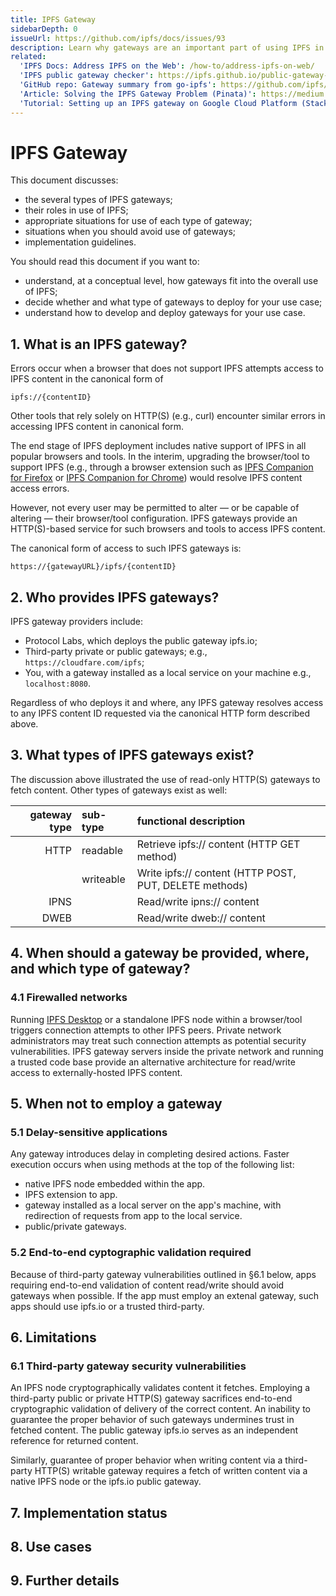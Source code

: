 ```yaml
---
title: IPFS Gateway
sidebarDepth: 0
issueUrl: https://github.com/ipfs/docs/issues/93
description: Learn why gateways are an important part of using IPFS in conjunction with the legacy web.
related:
  'IPFS Docs: Address IPFS on the Web': /how-to/address-ipfs-on-web/
  'IPFS public gateway checker': https://ipfs.github.io/public-gateway-checker/
  'GitHub repo: Gateway summary from go-ipfs': https://github.com/ipfs/go-ipfs/blob/master/docs/gateway.md
  'Article: Solving the IPFS Gateway Problem (Pinata)': https://medium.com/pinata/the-ipfs-gateway-problem-64bbe7eb8170
  'Tutorial: Setting up an IPFS gateway on Google Cloud Platform (Stacktical)': https://blog.stacktical.com/ipfs/gateway/dapp/2019/09/21/ipfs-server-google-cloud-platform.html
---
```


# IPFS Gateway

This document discusses:
*   the several types of IPFS gateways;
*   their roles in use of IPFS;
*   appropriate situations for use of each type of gateway;
*   situations when you should avoid use of gateways;
*   implementation guidelines.

You should read this document if you want to:
*   understand, at a conceptual level, how gateways fit into the overall use of IPFS;
*   decide whether and what type of gateways to deploy for your use case;
*   understand how to develop and deploy gateways for your use case.

## 1. What is an IPFS gateway?

Errors occur when a browser that does not support IPFS attempts access to IPFS content in the canonical form of
```
ipfs://{contentID}
```
Other tools that rely solely on HTTP(S) (e.g., curl) encounter similar errors in accessing IPFS content in canonical form.

The end stage of IPFS deployment includes native support of IPFS in all popular browsers and tools.
In the interim, upgrading the browser/tool to support IPFS (e.g., through a browser extension such as [IPFS Companion for Firefox](https://addons.mozilla.org/en-US/firefox/addon/ipfs-companion/) or [IPFS Companion for Chrome](https://chrome.google.com/webstore/detail/ipfs-companion/nibjojkomfdiaoajekhjakgkdhaomnch)) would resolve IPFS content access errors.

However, not every user may be permitted to alter — or be capable of altering — their browser/tool configuration.
IPFS gateways provide an HTTP(S)-based service for such browsers and tools to access IPFS content.

The canonical form of access to such IPFS gateways is:
```
https://{gatewayURL}/ipfs/{contentID}
```

## 2. Who provides IPFS gateways?

IPFS gateway providers include:
*   Protocol Labs, which deploys the public gateway ipfs.io;
*   Third-party private or public gateways; e.g., `https://cloudfare.com/ipfs`;
*   You, with a gateway installed as a local service on your machine e.g., `localhost:8080`.

Regardless of who deploys it and where, any IPFS gateway resolves access to any IPFS content ID requested via the canonical HTTP form described above.

## 3. What types of IPFS gateways exist?

The discussion above illustrated the use of read-only HTTP(S) gateways to fetch content. Other types of gateways exist as well:

| gateway type  | sub-type  | functional description    |
| -----------:  | :-------  | :--                       |
| HTTP          | readable  | Retrieve ipfs:// content (HTTP GET method) |
|               | writeable | Write ipfs:// content (HTTP POST, PUT, DELETE methods) |
| IPNS          |           |  Read/write ipns:// content                         |
| DWEB   |   | Read/write dweb:// content  |


<!-- Explain exceptions in Limitations section -->



<!-- So far the above only describes HTTP gateways. Add material for custom URL protocols; e.g., ipns://{peerID}/{path} and dweb://{ipfs address}. See https://docs-beta.ipfs.io/how-to/address-ipfs-on-web/#dweb-addressing-in-brief -->

<!-- How does it relate to the rest of IPFS -->


## 4. When should a gateway be provided, where, and which type of gateway?

### 4.1 Firewalled networks
Running [IPFS Desktop](https://github.com/ipfs-shipyard/ipfs-desktop#ipfs-desktop) or a standalone IPFS node within a browser/tool triggers connection attempts to other IPFS peers.
Private network administrators may treat such connection attempts as potential security vulnerabilities.
IPFS gateway servers inside the private network and running a trusted code base provide an alternative architecture for read/write access to externally-hosted IPFS content.

## 5. When not to employ a gateway

### 5.1 Delay-sensitive applications
Any gateway introduces delay in completing desired actions.
Faster execution occurs when using methods at the top of the following list:
*   native IPFS node embedded within the app.
*   IPFS extension to app.
*   gateway installed as a local server on the app's machine, with redirection of requests
from app to the local service.
*   public/private gateways.

### 5.2 End-to-end cyptographic validation required
Because of third-party gateway vulnerabilities outlined in §6.1 below, apps requiring end-to-end validation of content read/write should avoid gateways when possible.
If the app must employ an extenal gateway, such apps should use ipfs.io or a trusted third-party.

## 6. Limitations

### 6.1 Third-party gateway security vulnerabilities
An IPFS node cryptographically validates content it fetches.
Employing a third-party public or private HTTP(S) gateway sacrifices end-to-end cryptographic validation of delivery of the correct content.
An inability to guarantee the proper behavior of such gateways undermines trust in fetched content.
The public gateway ipfs.io serves as an independent reference for returned content.

Similarly, guarantee of proper behavior when writing content via a third-party HTTP(S) writable gateway requires a fetch of written content via a native IPFS node or the ipfs.io public gateway.


## 7. Implementation status
<!-- current state of technology -->
<!-- roadmap? -->

## 8. Use cases

## 9. Further details
<!-- where to learn more -->


<ContentStatus />
